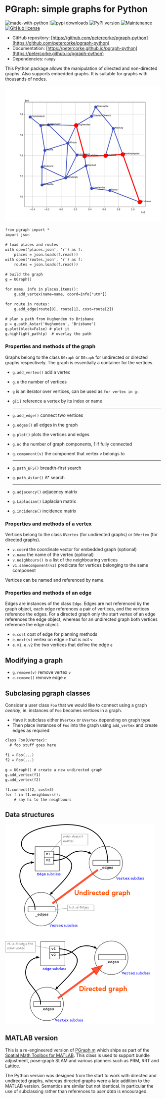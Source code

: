 # PGraph: simple graphs for Python

[![made-with-python](https://img.shields.io/badge/Made%20with-Python-1f425f.svg)](https://www.python.org/)
[![pypi downloads](https://img.shields.io/pypi/dw/pgraph-python)
[![PyPI version](https://badge.fury.io/py/pgraph-python.svg)](https://badge.fury.io/py/spatialmath-python)
[![Maintenance](https://img.shields.io/badge/Maintained%3F-yes-green.svg)](https://github.com/petercorke/pgraph-python/graphs/commit-activity)
[![GitHub license](https://img.shields.io/github/license/Naereen/StrapDown.js.svg)](https://github.com/petercorke/pgraph-python/blob/master/LICENSE)

- GitHub repository: [https://github.com/petercorke/pgraph-python](https://github.com/petercorke/pgraph-python)
- Documentation: [https://petercorke.github.io/pgraph-python](https://petercorke.github.io/pgraph-python)
- Dependencies: `numpy`


This Python package allows the manipulation of directed and non-directed graphs.  Also supports embedded graphs.  It is suitable for graphs with thousands of nodes.

![road network](https://github.com/petercorke/pgraph-python/raw/master/examples/roads.png)

```
from pgraph import *
import json

# load places and routes
with open('places.json', 'r') as f:
    places = json.loads(f.read())
with open('routes.json', 'r') as f:
    routes = json.loads(f.read())

# build the graph
g = UGraph()

for name, info in places.items():
    g.add_vertex(name=name, coord=info["utm"])

for route in routes:
    g.add_edge(route[0], route[1], cost=route[2])

# plan a path from Hughenden to Brisbane
p = g.path_Astar('Hughenden', 'Brisbane')
g.plot(block=False) # plot it
g.highlight_path(p)  # overlay the path
```

### Properties and methods of the graph
Graphs belong to the class `UGraph` or `DGraph` for undirected or directed graphs respectively.  The graph is essentially a container for the vertices.

- `g.add_vertex()` add a vertex
- `g.n` the number of vertices
- `g` is an iterator over vertices, can be used as `for vertex in g:`
- `g[i]` reference a vertex by its index or name

    ***
- `g.add_edge()` connect two vertices
- `g.edges()` all edges in the graph
- `g.plot()` plots the vertices and edges
- `g.nc` the number of graph components, 1 if fully connected
- `g.component(v)` the component that vertex `v` belongs to

    ***
- `g.path_BFS()` breadth-first search
- `g.path_Astar()` A* search

    ***
- `g.adjacency()` adjacency matrix
- `g.Laplacian()` Laplacian matrix
- `g.incidence()` incidence matrix

### Properties and methods of a vertex
Vertices belong to the class `UVertex` (for undirected graphs) or `DVertex` (for directed graphs).

- `v.coord` the coordinate vector for embedded graph (optional)
- `v.name` the name of the vertex (optional)
- `v.neighbours()` is a list of the neighbouring vertices
- `v1.samecomponent(v2)` predicate for vertices belonging to the same component

Vertices can be named and referenced by name.

### Properties and methods of an edge
Edges are instances of the class `Edge`.
Edges are not referenced by the graph object, each edge references a pair of vertices, and the vertices reference the edges.  For a directed graph only the start vertex of an edge references the edge object, whereas for an undirected graph both vertices reference the edge object.

- `e.cost` cost of edge for planning methods
- `e.next(v)` vertex on edge `e` that is not `v`
- `e.v1`, `e.v2` the two vertices that define the edge `e`

## Modifying a graph

- `g.remove(v)` remove vertex `v`
- `e.remove()` remove edge `e`

## Subclasing pgraph classes

Consider a user class `Foo` that we would like to connect using a graph _overlay_, ie.
instances of `Foo` becomes vertices in a graph.

- Have it subclass either `DVertex` or `UVertex` depending on graph type
- Then place instances of `Foo` into the graph using `add_vertex` and create edges as required

```
class Foo(UVertex):
  # foo stuff goes here
  
f1 = Foo(...)
f2 = Foo(...)

g = UGraph() # create a new undirected graph
g.add_vertex(f1)
g.add_vertex(f2)

f1.connect(f2, cost=3)
for f in f1.neighbours():
    # say hi to the neighbours
```

## Data structures

![data structures](https://github.com/petercorke/pgraph-python/raw/master/docs/source/datastructures.png)

## MATLAB version

This is a re-engineered version of [PGraph.m](https://github.com/petercorke/spatialmath-matlab/blob/master/PGraph.m) which ships as part of the [Spatial Math Toolbox for MATLAB](https://github.com/petercorke/spatialmath-matlab).  This class is used to support bundle adjustment, pose-graph SLAM and various planners such as PRM, RRT and Lattice.

The Python version was designed from the start to work with directed and undirected graphs, whereas directed graphs were a late addition to the MATLAB version.  Semantics are similar but not identical.  In particular the use of subclassing rather than references to
_user data_ is encouraged.





